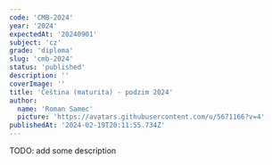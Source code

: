 ```yaml
---
code: 'CMB-2024'
year: '2024'
expectedAt: '20240901'
subject: 'cz'
grade: 'diploma'
slug: 'cmb-2024'
status: 'published'
description: ''
coverImage: ''
title: 'Čeština (maturita) - podzim 2024'
author:
  name: 'Roman Samec'
  picture: 'https://avatars.githubusercontent.com/u/5671166?v=4'
publishedAt: '2024-02-19T20:11:55.734Z'
---
```


TODO: add some description